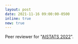 ```yaml
---
layout: post
date: 2021-11-16 09:00:00-0500
inline: true
new: true
---
```


Peer reviewer for "<u>AISTATS 2022</u>".